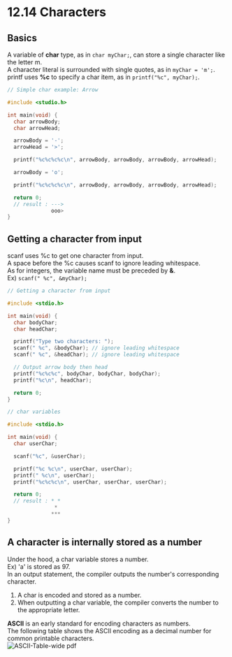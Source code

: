 # 12.14 Characters

## Basics
A variable of **char** type, as in ``char myChar;``, can store a single character like the letter m.   
A character literal is surrounded with single quotes, as in ``myChar = 'm';``.   
printf uses **%c** to specify a char item, as in ``printf("%c", myChar);``.   

```c
// Simple char example: Arrow

#include <studio.h>

int main(void) {
  char arrowBody;
  char arrowHead;

  arrowBody = '-';
  arrowHead = '>';

  printf("%c%c%c%c\n", arrowBody, arrowBody, arrowBody, arrowHead);

  arrowBody = 'o';

  printf("%c%c%c%c\n", arrowBody, arrowBody, arrowBody, arrowHead);

  return 0;
  // result : --->
              ooo>
}
```

## Getting a character from input
scanf uses %c to get one character from input.   
A space before the %c causes scanf to ignore leading whitespace.   
As for integers, the variable name must be preceded by **&**.   
Ex) ``scanf(" %c", &myChar);``   

```c
// Getting a character from input

#include <stdio.h>

int main(void) {
  char bodyChar;
  char headChar;

  printf("Type two characters: ");
  scanf(" %c", &bodyChar); // ignore leading whitespace
  scanf(" %c", &headChar); // ignore leading whitespace

  // Output arrow body then head
  printf("%c%c%c", bodyChar, bodyChar, bodyChar);
  printf("%c\n", headChar);

  return 0;
}
```

```c
// char variables

#include <stdio.h>

int main(void) {
  char userChar;

  scanf("%c", &userChar);

  printf("%c %c\n", userChar, userChar);
  printf(" %c\n", userChar);
  printf("%c%c%c\n", userChar, userChar, userChar);

  return 0;
  // result : * *
               *
              ***
}
```

## A character is internally stored as a number
Under the hood, a char variable stores a number.   
Ex) 'a' is stored as 97.   
In an output statement, the compiler outputs the number's corresponding character.   
1. A char is encoded and stored as a number.
2. When outputting a char variable, the compiler converts the number to the appropriate letter.

**ASCII** is an early standard for encoding characters as numbers.   
The following table shows the ASCII encoding as a decimal number for common printable characters.   
![ASCII-Table-wide pdf](https://github.com/ijaejun1025/CIS224-Computer_Architecture/assets/154036705/4d638278-794f-4e00-8bf4-2189fda108cf)




